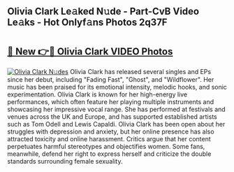 ## Olivia Clark Le𝚊ked N𝚞de - Part-CvB Video Le𝚊ks - Hot Onlyf𝚊ns Photos 2q37F

# <h2><a href="http://ab51658.deff.icu/?id=Olivia+Clark">🔗 New 👉🔴 Olivia Clark VIDEO Photos</a></h2>

[![Olivia Clark N𝚞des](https://i.imgur.com/rIISA9y.gif)](http://ab51658.deff.icu/?id=Olivia+Clark)
Olivia Clark has released several singles and EPs since her debut, including "Fading Fast", "Ghost", and "Wildflower". Her music has been praised for its emotional intensity, melodic hooks, and sonic experimentation. Olivia Clark is known for her high-energy live performances, which often feature her playing multiple instruments and showcasing her impressive vocal range. She has performed at festivals and venues across the UK and Europe, and has supported established artists such as Tom Odell and Lewis Capaldi. Olivia Clark has been open about her struggles with depression and anxiety, but her online presence has also attracted toxicity and online harassment. Critics argue that her content perpetuates harmful stereotypes and objectifies women. Some fans, meanwhile, defend her right to express herself and criticize the double standards surrounding female sexuality.
